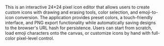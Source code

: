 This is an interactive 24×24 pixel icon editor that allows users to create custom icons with drawing and erasing tools, color selection, and emoji-to-icon conversion. The application provides preset colors, a touch-friendly interface, and PNG export functionality while automatically saving designs to the browser's URL hash for persistence. Users can start from scratch, load emoji characters onto the canvas, or customize icons by hand with full-color pixel-level control.

<!-- Generated from commit: a1cf1d21cac6f68bb6ae12fda7430cfd21a6d043 -->